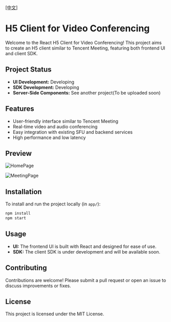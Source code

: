 [[中文]](README.cn.md)

# H5 Client for Video Conferencing

Welcome to the React H5 Client for Video Conferencing! This project aims to create an H5 client similar to Tencent Meeting, featuring both frontend UI and client SDK.

## Project Status

- **UI Development:** Developing
- **SDK Development:** Developing
- **Server-Side Components:** See another project(To be uploaded soon)

## Features

- User-friendly interface similar to Tencent Meeting
- Real-time video and audio conferencing
- Easy integration with existing SFU and backend services
- High performance and low latency

## Preview

![HomePage](https://github.com/patstart/meeting-client/blob/main/preview/home_page.png)

![MeetingPage](https://github.com/patstart/meeting-client/blob/main/preview/meeting_page.png)

## Installation

To install and run the project locally (in `app/`):

```bash
npm install
npm start
```

## Usage

- **UI:** The frontend UI is built with React and designed for ease of use.
- **SDK:** The client SDK is under development and will be available soon.

## Contributing

Contributions are welcome! Please submit a pull request or open an issue to discuss improvements or fixes.

## License

This project is licensed under the MIT License.
